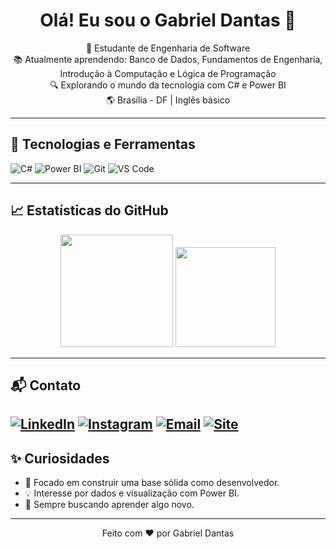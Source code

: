 <h1 align="center">Olá! Eu sou o Gabriel Dantas 👋</h1>

<p align="center">
  🧠 Estudante de Engenharia de Software <br>
  📚 Atualmente aprendendo: Banco de Dados, Fundamentos de Engenharia, Introdução à Computação e Lógica de Programação <br>
  🔍 Explorando o mundo da tecnologia com C# e Power BI <br>
  🌎 Brasília - DF | Inglês básico
</p>

---

## 🚀 Tecnologias e Ferramentas

![C#](https://img.shields.io/badge/C%23-239120?style=for-the-badge&logo=c-sharp&logoColor=white)
![Power BI](https://img.shields.io/badge/Power%20BI-F2C811?style=for-the-badge&logo=powerbi&logoColor=black)
![Git](https://img.shields.io/badge/Git-F05032?style=for-the-badge&logo=git&logoColor=white)
![VS Code](https://img.shields.io/badge/VS%20Code-007ACC?style=for-the-badge&logo=visual-studio-code&logoColor=white)

---

## 📈 Estatísticas do GitHub

<div align="center">
  <img height="180em" src="https://github-readme-stats.vercel.app/api?username=gabrieldantas&show_icons=true&theme=radical&count_private=true"/>
  <img height="160em" src="https://github-readme-stats.vercel.app/api/top-langs/?username=gabrieldantas&showdev&layout=compact&theme=tokyonight" />
</p>
</div>

---

## 📬 Contato

[![LinkedIn](https://img.shields.io/badge/LinkedIn-blue?style=for-the-badge&logo=linkedin&logoColor=white)](https://www.linkedin.com/in/gabriel-henrique-rodrigues-dantas-9b6ab8364)
[![Instagram](https://img.shields.io/badge/Instagram-E4405F?style=for-the-badge&logo=instagram&logoColor=white)](https://www.instagram.com/dantasz.sw)
[![Email](https://img.shields.io/badge/Gmail-D14836?style=for-the-badge&logo=gmail&logoColor=white)](mailto:bielhr01@gmail.com)
[![Site](https://img.shields.io/badge/SITE%20-F2C811?style=for-the-badge&logo=powerbi&logoColor=black)](https://dantasz15.github.io/dantasz15.github.io./)
---

## ✨ Curiosidades

- 🎯 Focado em construir uma base sólida como desenvolvedor.
- 💡 Interesse por dados e visualização com Power BI.
- 🌱 Sempre buscando aprender algo novo.

---

<div align="center">
  Feito com ❤️ por Gabriel Dantas
</div>
